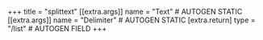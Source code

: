 +++
title = "splittext"
[[extra.args]]
name = "Text" # AUTOGEN STATIC
[[extra.args]]
name = "Delimiter" # AUTOGEN STATIC
[extra.return]
type = "/list" # AUTOGEN FIELD
+++